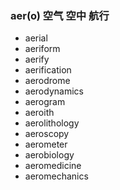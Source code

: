 ### aer(o) 空气 空中 航行

- aerial
- aeriform
- aerify
- aerification
- aerodrome
- aerodynamics
- aerogram
- aeroith
- aerolithology
- aeroscopy
- aerometer
- aerobiology
- aeromedicine
- aeromechanics